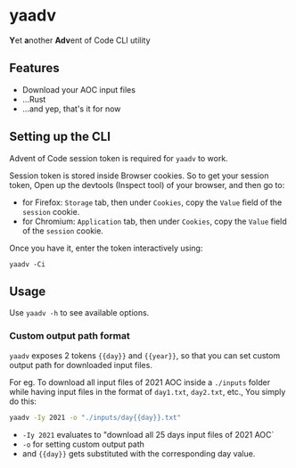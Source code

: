 # yaadv

**Y**et **a**nother **Adv**ent of Code CLI utility

## Features

-   Download your AOC input files
-   ...Rust
-   ...and yep, that's it for now

## Setting up the CLI

Advent of Code session token is required for `yaadv` to work.

Session token is stored inside Browser cookies. So to get your session token, Open up the devtools (Inspect tool) of your browser, and then go to:

-   for Firefox: `Storage` tab, then under `Cookies`, copy the `Value` field of the `session` cookie.
-   for Chromium: `Application` tab, then under `Cookies`, copy the `Value` field of the `session` cookie.

Once you have it, enter the token interactively using:

```
yaadv -Ci
```

## Usage

Use `yaadv -h` to see available options.

### Custom output path format

`yaadv` exposes 2 tokens `{{day}}` and `{{year}}`, so that you can set custom output path for downloaded input files.

For eg. To download all input files of 2021 AOC inside a `./inputs` folder while having input files in the format of `day1.txt`, `day2.txt`, etc., You simply do this:

```sh
yaadv -Iy 2021 -o "./inputs/day{{day}}.txt"
```

- `-Iy 2021` evaluates to "download all 25 days input files of 2021 AOC`
- `-o` for setting custom output path
 - and `{{day}}` gets substituted with the corresponding day value.
